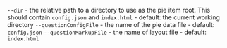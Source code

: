   `--dir` - the relative path to a directory to use as the pie item root. This should contain `config.json` and `index.html` - default: the current working directory
  `--questionConfigFile` - the name of the pie data file - default: `config.json`
  `--questionMarkupFile` - the name of layout file - default: `index.html`